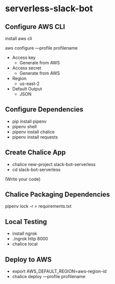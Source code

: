 # serverless-slack-bot

## Configure AWS CLI
install aws cli

aws configure —profile profilename
* Access key
    * Generate from AWS
* Access secret
    * Generate from AWS
* Region
    * us-east-2
* Default Output
    * JSON

## Configure Dependencies
* pip install pipenv
* pipenv shell
* pipenv install chalice
* pipenv install requests

## Create Chalice App
* chalice new-project slack-bot-serverless
* cd slack-bot-serverless

(Write your code)

## Chalice Packaging Dependencies
pipenv lock -r > requirements.txt

## Local Testing
* install ngrok
* ./ngrok http 8000
* chalice local

## Deploy to AWS
* export AWS_DEFAULT_REGION=aws-region-id
* chalice deploy —profile profilename
